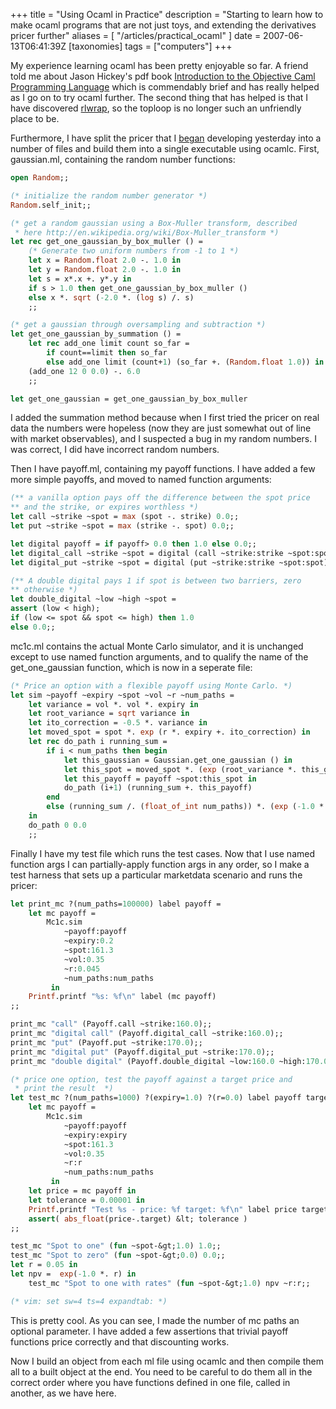 +++
title = "Using Ocaml in Practice"
description = "Starting to learn how to make ocaml programs that are not just toys, and extending the derivatives pricer further"
aliases = [ "/articles/practical_ocaml" ]
date = 2007-06-13T06:41:39Z
[taxonomies]
tags = ["computers"]
+++


My experience learning ocaml has been pretty enjoyable so far. A friend
told me about Jason Hickey's pdf book [Introduction to the Objective
Caml Programming Language][5] which is commendably brief and has really
helped as I go on to try ocaml further. The second thing that has
helped is that I have discovered [rlwrap][6], so the toploop is no longer
such an unfriendly place to be.

Furthermore, I have split the pricer that I [began][7] developing
yesterday into a number of files and build them into a single
executable using ocamlc. First, gaussian.ml, containing the random
number functions:
```Ocaml
open Random;;

(* initialize the random number generator *)
Random.self_init;;

(* get a random gaussian using a Box-Muller transform, described
 * here http://en.wikipedia.org/wiki/Box-Muller_transform *)
let rec get_one_gaussian_by_box_muller () =
    (* Generate two uniform numbers from -1 to 1 *)
    let x = Random.float 2.0 -. 1.0 in
    let y = Random.float 2.0 -. 1.0 in
    let s = x*.x +. y*.y in
    if s > 1.0 then get_one_gaussian_by_box_muller ()
    else x *. sqrt (-2.0 *. (log s) /. s)
    ;;

(* get a gaussian through oversampling and subtraction *)
let get_one_gaussian_by_summation () =
    let rec add_one limit count so_far =
        if count==limit then so_far
        else add_one limit (count+1) (so_far +. (Random.float 1.0)) in
    (add_one 12 0 0.0) -. 6.0
    ;;

let get_one_gaussian = get_one_gaussian_by_box_muller
```
I added the summation method because when I first tried the pricer on
real data the numbers were hopeless (now they are just somewhat out of
line with market observables), and I suspected a bug in my random
numbers. I was correct, I did have incorrect random numbers.

Then I have payoff.ml, containing my payoff functions. I have added a
few more simple payoffs, and moved to named function arguments:
```Ocaml
(** a vanilla option pays off the difference between the spot price
** and the strike, or expires worthless *)
let call ~strike ~spot = max (spot -. strike) 0.0;;
let put ~strike ~spot = max (strike -. spot) 0.0;;

let digital payoff = if payoff> 0.0 then 1.0 else 0.0;;
let digital_call ~strike ~spot = digital (call ~strike:strike ~spot:spot);;
let digital_put ~strike ~spot = digital (put ~strike:strike ~spot:spot);;

(** A double digital pays 1 if spot is between two barriers, zero
** otherwise *)
let double_digital ~low ~high ~spot =
assert (low < high);
if (low <= spot && spot <= high) then 1.0
else 0.0;;
```

mc1c.ml contains the actual Monte Carlo simulator, and it is unchanged
except to use named function arguments, and to qualify the name of the
get_one_gaussian function, which is now in a seperate file:
```Ocaml
(* Price an option with a flexible payoff using Monte Carlo. *)
let sim ~payoff ~expiry ~spot ~vol ~r ~num_paths =
    let variance = vol *. vol *. expiry in
    let root_variance = sqrt variance in
    let ito_correction = -0.5 *. variance in
    let moved_spot = spot *. exp (r *. expiry +. ito_correction) in
    let rec do_path i running_sum =
        if i < num_paths then begin
            let this_gaussian = Gaussian.get_one_gaussian () in
            let this_spot = moved_spot *. (exp (root_variance *. this_gaussian)) in
            let this_payoff = payoff ~spot:this_spot in
            do_path (i+1) (running_sum +. this_payoff)
        end
        else (running_sum /. (float_of_int num_paths)) *. (exp (-1.0 *. r *. expiry))
    in
    do_path 0 0.0
    ;;
```
Finally I have my test file which runs the test cases. Now that I use
named function args I can partially-apply function args in any order,
so I make a test harness that sets up a particular marketdata scenario
and runs the pricer:
```Ocaml
let print_mc ?(num_paths=100000) label payoff =
    let mc payoff =
        Mc1c.sim
            ~payoff:payoff
            ~expiry:0.2
            ~spot:161.3
            ~vol:0.35
            ~r:0.045
            ~num_paths:num_paths
         in
    Printf.printf "%s: %f\n" label (mc payoff)
;;

print_mc "call" (Payoff.call ~strike:160.0);;
print_mc "digital call" (Payoff.digital_call ~strike:160.0);;
print_mc "put" (Payoff.put ~strike:170.0);;
print_mc "digital put" (Payoff.digital_put ~strike:170.0);;
print_mc "double digital" (Payoff.double_digital ~low:160.0 ~high:170.0) ~num_paths:250000;;

(* price one option, test the payoff against a target price and
 * print the result  *)
let test_mc ?(num_paths=1000) ?(expiry=1.0) ?(r=0.0) label payoff target =
    let mc payoff =
        Mc1c.sim
            ~payoff:payoff
            ~expiry:expiry
            ~spot:161.3
            ~vol:0.35
            ~r:r
            ~num_paths:num_paths
         in
    let price = mc payoff in
    let tolerance = 0.00001 in
    Printf.printf "Test %s - price: %f target: %f\n" label price target;
    assert( abs_float(price-.target) &lt; tolerance )
;;

test_mc "Spot to one" (fun ~spot-&gt;1.0) 1.0;;
test_mc "Spot to zero" (fun ~spot-&gt;0.0) 0.0;;
let r = 0.05 in
let npv =  exp(-1.0 *. r) in
    test_mc "Spot to one with rates" (fun ~spot-&gt;1.0) npv ~r:r;;

(* vim: set sw=4 ts=4 expandtab: *)
```

This is pretty cool. As you can see, I made the number of mc paths an
optional parameter. I have added a few assertions that trivial payoff
functions price correctly and that discounting works.

Now I build an object from each ml file using ocamlc and then compile
them all to a built object at the end. You need to be careful to do
them all in the correct order where you have functions defined in one
file, called in another, as we have here.

[5]: http://www.cs.caltech.edu/courses/cs134/cs134b/book.pdf
[6]: https://github.com/hanslub42/rlwrap
[7]: /articles/ocaml_deriv_1

